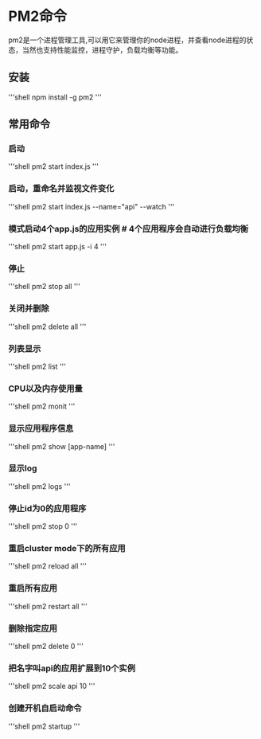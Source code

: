 # PM2命令

pm2是一个进程管理工具,可以用它来管理你的node进程，并查看node进程的状态，当然也支持性能监控，进程守护，负载均衡等功能。  

## 安装
'''shell
npm install -g pm2
'''

## 常用命令

### 启动
'''shell
pm2 start index.js
'''

### 启动，重命名并监视文件变化
'''shell
pm2 start index.js --name="api" --watch
'''

### 模式启动4个app.js的应用实例 # 4个应用程序会自动进行负载均衡

'''shell
pm2 start app.js -i 4
'''

### 停止
'''shell
pm2 stop all
'''

### 关闭并删除
'''shell
pm2 delete all
'''

### 列表显示
'''shell
pm2 list
'''

### CPU以及内存使用量
'''shell
pm2 monit
'''


### 显示应用程序信息
'''shell
pm2 show [app-name]
'''


### 显示log
'''shell
pm2 logs
'''


### 停止id为0的应用程序
'''shell
pm2 stop 0
'''


### 重启cluster mode下的所有应用
'''shell
pm2 reload all
'''

### 重启所有应用
'''shell
pm2 restart all
'''

### 删除指定应用
'''shell
pm2 delete 0
'''

### 把名字叫api的应用扩展到10个实例
'''shell
pm2 scale api 10
'''

### 创建开机自启动命令
'''shell
pm2 startup
'''

